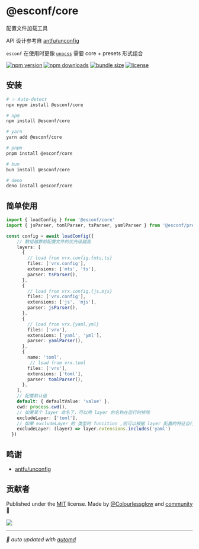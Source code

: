 # @esconf/core

配置文件加载工具

API 设计参考自 [antfu/unconfig](https://github.com/antfu/unconfig)

 `esconf` 在使用时更像 [`unocss`](https://unocss.dev/) 需要 core + presets 形式组合

<!-- automd:badges color="orange" license licenseBranch  bundlephobia packagephobia  -->

[![npm version](https://img.shields.io/npm/v/@esconf/core?color=orange)](https://npmjs.com/package/@esconf/core)
[![npm downloads](https://img.shields.io/npm/dm/@esconf/core?color=orange)](https://npm.chart.dev/@esconf/core)
[![bundle size](https://img.shields.io/bundlephobia/minzip/@esconf/core?color=orange)](https://bundlephobia.com/package/@esconf/core)
[![license](https://img.shields.io/github/license/Colourlessglow/esconf?color=orange)](https://github.com/Colourlessglow/esconf/blob/true/LICENSE)

<!-- /automd -->

## 安装

<!-- automd:pm-install  -->

```sh
# ✨ Auto-detect
npx nypm install @esconf/core

# npm
npm install @esconf/core

# yarn
yarn add @esconf/core

# pnpm
pnpm install @esconf/core

# bun
bun install @esconf/core

# deno
deno install @esconf/core
```

<!-- /automd -->

## 简单使用

```ts
import { loadConfig } from '@esconf/core'
import { jsParser, tomlParser, tsParser, yamlParser } from '@esconf/preset-mini'

const config = await loadConfig({
    // 数组越靠前配置文件的优先级越高
    layers: [
      {
        // load from vrx.config.{mts,ts}
        files: ['vrx.config'],
        extensions: ['mts', 'ts'],
        parser: tsParser(),
      },
      {
        // load from vrx.config.{js,mjs}
        files: ['vrx.config'],
        extensions: ['js', 'mjs'],
        parser: jsParser(),
      },
      {
        // load from vrx.{yaml,yml}
        files: ['vrx'],
        extensions: ['yaml', 'yml'],
        parser: yamlParser(),
      },
      {
        name: 'toml',
         // load from vrx.toml
        files: ['vrx'],
        extensions: ['toml'],
        parser: tomlParser(),
      },
    ],
    // 配置默认值
    default: { defaultValue: 'value' },
    cwd: process.cwd(),
    // 如果某个 layer 命名了，可以用 layer 的名称在运行时排除
    excludeLayer: ['toml'],
    // 如果 excludeLayer 的 类型时 funcition ,则可以根据 layer 配置的特征自行决定运行时是否排除
    excludeLayer: (layer) => layer.extensions.includes('yaml')
  })
```

<!-- /automd -->

## 鸣谢
- [antfu/unconfig](https://github.com/antfu/unconfig) 

## 贡献者
<!-- automd:contributors author="Colourlessglow" license="MIT" -->

Published under the [MIT](https://github.com/Colourlessglow/esconf/blob/main/LICENSE) license.
Made by [@Colourlessglow](https://github.com/Colourlessglow) and [community](https://github.com/Colourlessglow/esconf/graphs/contributors) 💛
<br><br>
<a href="https://github.com/Colourlessglow/esconf/graphs/contributors">
<img src="https://contrib.rocks/image?repo=Colourlessglow/esconf" />
</a>

<!-- /automd -->

<!-- automd:with-automd -->

---

_🤖 auto updated with [automd](https://automd.unjs.io)_

<!-- /automd -->
